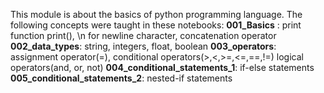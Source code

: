 This module is about the basics of python programming language. The following concepts were taught in these notebooks:
__001_Basics__ : print function print(), \n for newline character, concatenation operator
__002_data_types__: string, integers, float, boolean
__003_operators__: assignment operator(=), conditional operators(>,<,>=,<=,==,!=) logical operators(and, or, not)
__004_conditional_statements_1__: if-else statements
__005_conditional_statements_2__: nested-if statements
